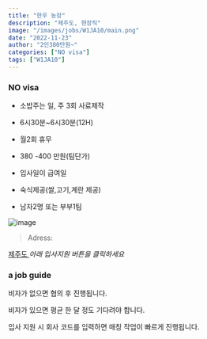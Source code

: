 ```yaml
---
title: "한우 농장"
description: "제주도, 현장직"
image: "/images/jobs/W1JA10/main.png"
date: "2022-11-23"
author: "2인380만원~"
categories: ["NO visa"]
tags: ["W1JA10"]
---
```


<!--### need a visa-->
### NO visa

* 소밥주는 일, 주 3회 사료제작
* 6시30분~6시30분(12H)
* 월2회 휴무

* 380 -400 만원(팀단가)
* 입사일이 급여일
* 숙식제공(쌀,고기,계란 제공)

* 남자2명 또는 부부1팀

![image](/images/jobs/W1JA10/map.png)

> Adress:
<a target="_blank" rel="noopener noreferrer" href="https://map.naver.com/v5/search/%EC%A0%9C%EC%A3%BC%EB%8F%84/address/14090357.432141688,3952164.091679305,%EC%A0%9C%EC%A3%BC%ED%8A%B9%EB%B3%84%EC%9E%90%EC%B9%98%EB%8F%84,adm?c=14067041.7455758,4227449.6960018,6.72,0,0,0,dh&isCorrectAnswer=true">
    제주도
</a>
<!--
제주도 한우농장	
30만원	
-->
<cite>아래 입사지원 버튼을 클릭하세요</cite>

### a job guide
비자가 없으면 협의 후 진행됩니다.

비자가 있으면 평균 한 달 정도 기다려야 합니다.

입사 지원 시 회사 코드를 입력하면 매칭 작업이 빠르게 진행됩니다.